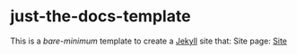# just-the-docs-template

This is a *bare-minimum* template to create a [Jekyll] site that: 
Site page: [Site]


[Jekyll]: https://jekyllrb.com
[Site]: https://satanicang3l.github.io/notes
